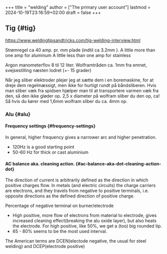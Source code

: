 +++
title = "welding"
author = ["The primary user account"]
lastmod = 2024-10-19T23:16:59+02:00
draft = false
+++

## Tig {#tig}

<https://www.weldingtipsandtricks.com/tig-welding-interview.html>

Strømregel ca 40 amp. pr. mm plade (indtil ca 3.2mm ).
A little more than one amp for aluminum
A little less than one amp for stainless

Argon manometerflov 8 til 12 liter.
Wolframtråden ca. 1mm fra emnet, svejsestilling næsten lodret (+- 15 grader)

Når jeg sliber elektroder plejer jeg at sætte dem i en boremaskine, for at dreje dem regelmæssigt, men ikke for hurtigt rundt på båndsliberen. Hvis man sliber væk fra spidsen hjælper man til at transportere varmen væk fra den, så den ikke gløder op.
2,5 x diameter på wolfram sliber du den op, ca!
Så hvis du kører med 1,6mm wolfram sliber du ca. 4mm op.


### Alu {#alu}


#### Frequency settings {#frequency-settings}

In general, higher frequency gives a narrower arc and higher penetration.

-   120Hz is a good starting point
-   50-60 Hz for thick or cast aluminium


#### AC balance aka. cleaning action. {#ac-balance-aka-dot-cleaning-action-dot}

The direction of current is arbitrarily defined as the direction in which positive charges flow. In metals (and electric circuits) the charge carriers are electrons, and they travels from negative to positive terminals, i.e. opposite directions as the defined direction of positive charge.

Percentage of negative terminal on burner/electrode

-   High positive, more flow of electrons from material to electrode, gives increased cleaning effect(breaking the alu oxide layer), but also heats the electrode. For high positive, like 50%, we get a (too) big rounded tip.
-   65 - 80% seems to be the most used interval.

The American terms are DCEN(electode negative, the usual for steel welding) and DCEP(electrode positive)
